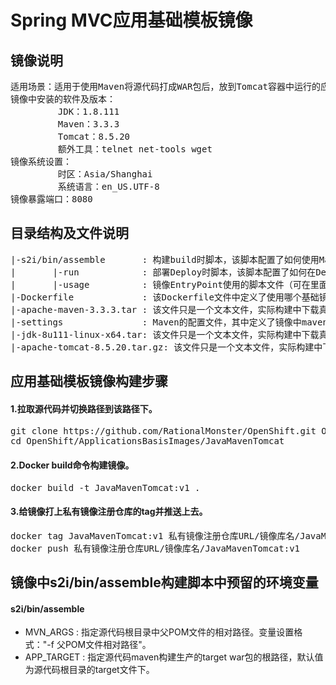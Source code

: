 # Spring MVC应用基础模板镜像
## 镜像说明
<pre>
适用场景：适用于使用Maven将源代码打成WAR包后，放到Tomcat容器中运行的应用
镜像中安装的软件及版本：
         JDK：1.8.111
         Maven：3.3.3
         Tomcat：8.5.20
         额外工具：telnet net-tools wget
镜像系统设置：
         时区：Asia/Shanghai
         系统语言：en_US.UTF-8
镜像暴露端口：8080
</pre>
## 目录结构及文件说明
<pre>
|-s2i/bin/assemble       : 构建build时脚本，该脚本配置了如何使用Maven将源代码构建成War包。
|       |-run            : 部署Deploy时脚本，该脚本配置了如何在Deploy阶段使用catalina.sh前台启动Tomcat。
|       |-usage          : 镜像EntryPoint使用的脚本文件（可在里面定义一些使用使用镜像使用说明）。
|-Dockerfile             : 该Dockerfile文件中定义了使用哪个基础镜像，如何安装配置Maven、JDK、Tomcat及其他常用工具，创建用户或目录等操作。
|-apache-maven-3.3.3.tar : 该文件只是一个文本文件，实际构建中下载真实的Maven tar进行替换。
|-settings               : Maven的配置文件，其中定义了镜像中maven的配置（如设置maven私库地址）。
|-jdk-8u111-linux-x64.tar: 该文件只是一个文本文件，实际构建中下载真实的JDK tar进行替换。
|-apache-tomcat-8.5.20.tar.gz: 该文件只是一个文本文件，实际构建中下载真实的Tomcat tar进行替换。
</pre>
## 应用基础模板镜像构建步骤
#### 1.拉取源代码并切换路径到该路径下。
<pre>
git clone https://github.com/RationalMonster/OpenShift.git OpenShift -b master ;\
cd OpenShift/ApplicationsBasisImages/JavaMavenTomcat
</pre>
#### 2.Docker build命令构建镜像。
<pre>
docker build -t JavaMavenTomcat:v1 .
</pre>
#### 3.给镜像打上私有镜像注册仓库的tag并推送上去。
<pre>
docker tag JavaMavenTomcat:v1 私有镜像注册仓库URL/镜像库名/JavaMavenTomcat:v1 ;\
docker push 私有镜像注册仓库URL/镜像库名/JavaMavenTomcat:v1
</pre>

## 镜像中s2i/bin/assemble构建脚本中预留的环境变量
#### s2i/bin/assemble
 - MVN_ARGS   : 指定源代码根目录中父POM文件的相对路径。变量设置格式："-f 父POM文件相对路径"。
 - APP_TARGET : 指定源代码maven构建生产的target war包的根路径，默认值为源代码根目录的target文件下。

